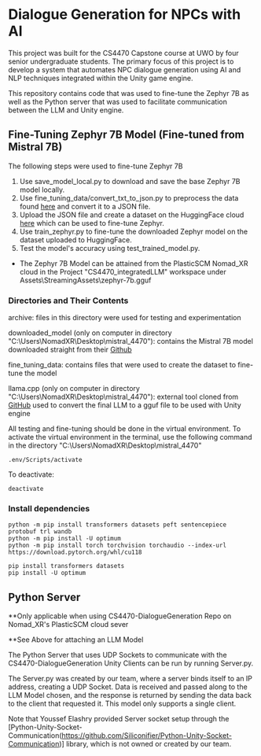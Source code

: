 # Dialogue Generation for NPCs with AI

This project was built for the CS4470 Capstone course at UWO by four senior undergraduate students. The primary focus of this project is to develop a system that automates NPC dialogue generation using AI and NLP techniques integrated within the Unity game engine.

This repository contains code that was used to fine-tune the Zephyr 7B as well as the Python server that was used to facilitate communication between the LLM and Unity engine.

## Fine-Tuning Zephyr 7B Model (Fine-tuned from Mistral 7B) 
The following steps were used to fine-tune Zephyr 7B
1. Use save_model_local.py to download and save the base Zephyr 7B model locally.
2. Use fine_tuning_data/convert_txt_to_json.py to preprocess the data found [here](https://jakub.thebias.nl/GPT2_WOWHead_dataset.txt) and convert it to a JSON file.
3. Upload the JSON file and create a dataset on the HuggingFace cloud [here](https://huggingface.co/datasets/dprashar/npc_dialogue_rpg_quests) which can be used to fine-tune Zephyr.
4. Use train_zephyr.py to fine-tune the downloaded Zephyr model on the dataset uploaded to HuggingFace.
5. Test the model's accuracy using test_trained_model.py.
- The Zephyr 7B Model can be attained from the PlasticSCM Nomad_XR cloud in the Project "CS4470_integratedLLM" workspace under Assets\StreamingAssets\zephyr-7b.gguf

### Directories and Their Contents
archive: files in this directory were used for testing and experimentation

downloaded_model (only on computer in directory "C:\Users\NomadXR\Desktop\mistral_4470"): contains the Mistral 7B model downloaded straight from their [Github](https://github.com/mistralai)

fine_tuning_data: contains files that were used to create the dataset to fine-tune the model

llama.cpp (only on computer in directory "C:\Users\NomadXR\Desktop\mistral_4470"): external tool cloned from [GitHub](https://github.com/ggerganov/llama.cpp/discussions/2948) used to convert the final LLM to a gguf file to be used with Unity engine

All testing and fine-tuning should be done in the virtual environment. To activate the virtual environment in the terminal, use the following command in the directory "C:\Users\NomadXR\Desktop\mistral_4470"
```
.env/Scripts/activate
```
To deactivate:
```
deactivate
```

### Install dependencies
```
python -m pip install transformers datasets peft sentencepiece protobuf trl wandb
python -m pip install -U optimum
python -m pip install torch torchvision torchaudio --index-url https://download.pytorch.org/whl/cu118

pip install transformers datasets
pip install -U optimum
```

## Python Server
**Only applicable when using CS4470-DialogueGeneration Repo on Nomad_XR's PlasticSCM cloud sever

**See Above for attaching an LLM Model

The Python Server that uses UDP Sockets to communicate with the CS4470-DialogueGeneration Unity Clients can be run by running Server.py.


The Server.py was created by our team, where a server binds itself to an IP address, creating a UDP Socket. Data is received and passed along to the LLM Model chosen, and the response is returned by sending the data back to the client that requested it. This model only supports a single client.


Note that Youssef Elashry provided Server socket setup through the [Python-Unity-Socket-Communication(https://github.com/Siliconifier/Python-Unity-Socket-Communication)] library, which is not owned or created by our team.


